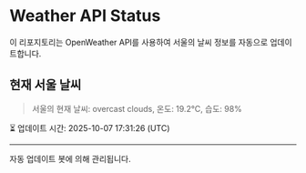 
# Weather API Status

이 리포지토리는 OpenWeather API를 사용하여 서울의 날씨 정보를 자동으로 업데이트합니다.

## 현재 서울 날씨
> 서울의 현재 날씨: overcast clouds, 온도: 19.2°C, 습도: 98%

⏳ 업데이트 시간: 2025-10-07 17:31:26 (UTC)

---
자동 업데이트 봇에 의해 관리됩니다.
